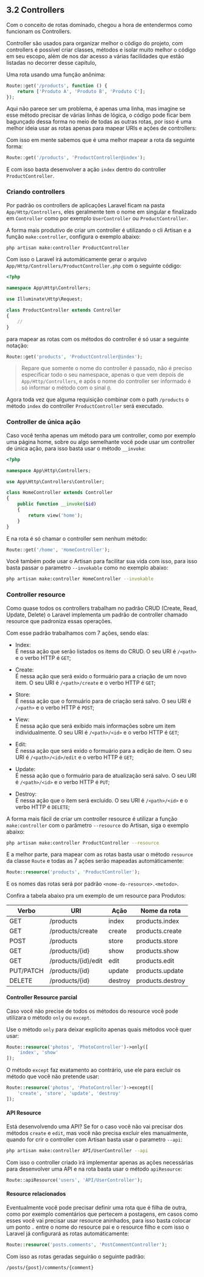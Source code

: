 ## 3.2 Controllers

Com o conceito de rotas dominado, chegou a hora de entendermos como funcionam os Controllers.

Controller são usados para organizar melhor o código do projeto, com controllers é possível criar classes, métodos e isolar muito melhor o código em seu escopo, além de nos dar acesso a várias facilidades que estão listadas no decorrer desse capítulo,

Uma rota usando uma função anônima:
```php
Route::get('/products', function () {
    return ['Produto A', 'Produto B', 'Produto C'];
});
```

Aqui não parece ser um problema, é apenas uma linha, mas imagine se esse método precisar de várias linhas de lógica, o código pode ficar bem bagunçado dessa forma no meio de todas as outras rotas, por isso é uma melhor ideia usar as rotas apenas para mapear URIs e ações de controllers:

Com isso em mente sabemos que é uma melhor mapear a rota da seguinte forma:
```php
Route::get('/products', 'ProductController@index');
```

E com isso basta desenvolver a ação `index` dentro do controller `ProductController`.

### Criando controllers
Por padrão os controllers de aplicações Laravel ficam na pasta `App/Http/Controllers`, eles geralmente tem o nome em singular e finalizado em `Controller` como por exemplo `UserController` ou `ProductController`.

A forma mais produtivo de criar um controller é utilizando o cli Artisan e a função `make:controller`, configura o exemplo abaixo:

```bash
php artisan make:controller ProductController
```

Com isso o Laravel irá automáticamente gerar o arquivo `App/Http/Controllers/ProductController.php` com o seguinte código:

```php
<?php

namespace App\Http\Controllers;

use Illuminate\Http\Request;

class ProductController extends Controller
{
    //
}
```

para mapear as rotas com os métodos do controller é só usar a seguinte notação:

```php
Route::get('products', 'ProductController@index');
```

> Repare que somente o nome do controller é passado, não é preciso especificar todo o seu namespace, apenas o que vem depois de `App/Http/Controllers`, e após o nome do controller ser informado é só informar o método com o sinal `@`.

Agora toda vez que alguma requisição combinar com o path `/products` o método `index` do controller `ProductController` será executado.

### Controller de única ação
Caso você tenha apenas um método para um controller, como por exemplo uma página home, sobre ou algo semelhante você pode usar um controller de única ação, para isso basta usar o método `__invoke`:

```php
<?php

namespace App\Http\Controllers;

use App\Http\Controllers\Controller;

class HomeController extends Controller
{
    public function __invoke($id)
    {
        return view('home');
    }
}
```

E na rota é só chamar o controller sem nenhum método:

```php
Route::get('/home', 'HomeController');
```

Você também pode usar o Artisan para facilitar sua vida com isso, para isso basta passar o parametro `--invokable` como no exemplo abaixo:

```bash
php artisan make:controller HomeController --invokable
```

### Controller resource
Como quase todos os controllers trabalham no padrão CRUD (Create, Read, Update, Delete) o Laravel implementa um padrão de controller chamado resource que padroniza essas operações.

Com esse padrão trabalhamos com 7 ações, sendo elas:
- Index:  
É nessa ação que serão listados os items do CRUD. O seu URI é `/<path>` e o verbo HTTP é `GET`;

- Create:  
É nessa ação que será exido o formuário para a criação de um novo item. O seu URI é `/<path>/create` e o verbo HTTP é `GET`;

- Store:  
É nessa ação que o formuário para de criação será salvo. O seu URI é `/<path>` e o verbo HTTP é `POST`;

- View:  
É nessa ação que será exibido mais informações sobre um item individualmente. O seu URI é `/<path>/<id>` e o verbo HTTP é `GET`;

- Edit:  
É nessa ação que será exido o formuário para a edição de item. O seu URI é `/<path>/<id>/edit` e o verbo HTTP é `GET`;

- Update:  
É nessa ação que o formuário para de atualização será salvo. O seu URI é `/<path>/<id>` e o verbo HTTP é `PUT`;

- Destroy:  
É nessa ação que o item será excluido. O seu URI é `/<path>/<id>` e o verbo HTTP é `DELETE`;

A forma mais fácil de criar um controller resource é utilizar a função `make:controller` com o parâmetro `--resource` do Artisan, siga o exemplo abaixo:

```bash
php artisan make:controller ProductController --resource
```

E a melhor parte, para mapear com as rotas basta usar o método `resource` da classe `Route` e todas as 7 ações serão mapeadas automáticamente:

```php
Route::resource('products', 'ProductController');
```

E os nomes das rotas será por padrão `<nome-do-resource>.<metodo>`.

Confira a tabela abaixo pra um exemplo de um resource para Produtos:

|Verbo     | URI                 | Ação    | Nome da rota    |
|----------|---------------------|---------|-----------------|
|GET       | /products           | index   | products.index  |
|GET       | /products/create    | create  | products.create |
|POST      | /products           | store   | products.store  |
|GET       | /products/{id}      | show    | products.show   |
|GET       | /products/{id}/edit | edit    | products.edit   |
|PUT/PATCH | /products/{id}      | update  | products.update |
|DELETE    | /products/{id}      | destroy | products.destroy|

#### Controller Resource parcial
Caso você não precise de todos os métodos do resource você pode utilizara o método `only` ou `except`.

Use o método `only` para deixar explicito apenas quais métodos você quer usar:
```php
Route::resource('photos', 'PhotoController')->only([
    'index', 'show'
]);
```

O método `except` faz exatamento ao contrário, use ele para excluir os método que você não pretende usar:

```php
Route::resource('photos', 'PhotoController')->except([
    'create', 'store', 'update', 'destroy'
]);
```

#### API Resource
Está desenvolvendo uma API? Se for o caso você não vai precisar dos métodos `create` e `edit`, mas você não precisa excluir eles manualmente, quando for crir o controller com Artisan basta usar o parametro `--api`:

```bash
php artisan make:controller API/UserController --api
```

Com isso o controller criado irá implementar apenas as ações necessárias para desenvolver uma API e na rota basta usar o método `apiResource`:

```php
Route::apiResource('users', 'API/UserController');
```

#### Resource relacionados
Eventualmente você pode precisar definir uma rota que é filha de outra, como por exemplo comentários que pertecem a postagens, em casos como esses você vai precisar usar resource aninhados, para isso basta colocar um ponto `.` entre o nome do resource pai e o resource filho e com isso o Laravel já configurará as rotas automáticamente:

```php
Route::resource('posts.comments', 'PostCommentController');
```

Com isso as rotas geradas seguirão o seguinte padrão:

`/posts/{post}/comments/{comment}`